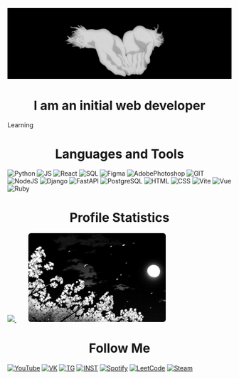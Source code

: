 [![Header](https://github.com/dontkillmeseptember/dontkillmeseptember/blob/main/assets/header.gif?raw=true)](https://www.youtube.com/watch?v=Xy_zGSpz_38)

<h1 align="center">
	I am an initial web developer
</h1>

Learning

<h1 align="center">
	Languages and Tools
</h1>

![Python](https://img.shields.io/badge/-Python-000000?style=for-the-badge&logo=Python&logoColor=d6d6d6)
![JS](https://img.shields.io/badge/-JavaScript-000000?style=for-the-badge&logo=JavaScript&logoColor=d6d6d6)
![React](https://img.shields.io/badge/-React-000000?style=for-the-badge&logo=React&logoColor=d6d6d6)
![SQL](https://img.shields.io/badge/-SQLite-000000?style=for-the-badge&logo=SQLite&logoColor=d6d6d6)
![Figma](https://img.shields.io/badge/-Figma-000000?style=for-the-badge&logo=Figma&logoColor=d6d6d6)
![AdobePhotoshop](https://img.shields.io/badge/-Photoshop-000000?style=for-the-badge&logo=AdobePhotoshop&logoColor=d6d6d6)
![GIT](https://img.shields.io/badge/-GIT-000000?style=for-the-badge&logo=GIT&logoColor=d6d6d6)
![NodeJS](https://img.shields.io/badge/-NodeJS-000000?style=for-the-badge&logo=Node.js&logoColor=d6d6d6)
![Django](https://img.shields.io/badge/-Django-000000?style=for-the-badge&logo=Django&logoColor=d6d6d6)
![FastAPI](https://img.shields.io/badge/-FastAPI-000000?style=for-the-badge&logo=FastAPI&logoColor=d6d6d6)
![PostgreSQL](https://img.shields.io/badge/-PostgreSQL-000000?style=for-the-badge&logo=PostgreSQL&logoColor=d6d6d6)
![HTML](https://img.shields.io/badge/-HTML-000000?style=for-the-badge&logo=HTML5&logoColor=d6d6d6)
![CSS](https://img.shields.io/badge/-CSS-000000?style=for-the-badge&logo=CSS3&logoColor=d6d6d6)
![Vite](https://img.shields.io/badge/-Vite-000000?style=for-the-badge&logo=Vite&logoColor=d6d6d6)
![Vue](https://img.shields.io/badge/-Vue-000000?style=for-the-badge&logo=Vue.js&logoColor=d6d6d6)
![Ruby](https://img.shields.io/badge/-Ruby-000000?style=for-the-badge&logo=Ruby&logoColor=d6d6d6)

<h1 align="center">
	Profile Statistics
</h1>

<a href="https://github.com/anuraghazra/github-readme-stats">
	<img height=200 src="https://github-readme-stats.vercel.app/api?username=dontkillmeseptember&show_icons=true&theme=dark&icon_color=d6d6d6&locale=en&hide_border=true&bg_color=000000" />
	<img  height=200 hspace=27
 src="https://github.com/dontkillmeseptember/dontkillmeseptember/blob/main/assets/header_two.png?raw=true" />
</a>

<h1 align="center">
	Follow Me
</h1>

[![YouTube](https://img.shields.io/badge/-YouTube-000000?style=for-the-badge&logo=YouTube&logoColor=d6d6d6)](https://www.youtube.com/channel/UCfIR8KClMlEUKm-xKMHZTVA)
[![VK](https://img.shields.io/badge/-VK-000000?style=for-the-badge&logo=VK&logoColor=d6d6d6)](https://vk.com/dontkillmeseptember)
[![TG](https://img.shields.io/badge/-Telegram-000000?style=for-the-badge&logo=Telegram&logoColor=d6d6d6)](https://t.me/slavkkkkk)
[![INST](https://img.shields.io/badge/-instagram-000000?style=for-the-badge&logo=instagram&logoColor=d6d6d6)](https://www.instagram.com/dontkillmeseptember/)
[![Spotify](https://img.shields.io/badge/-Spotify-000000?style=for-the-badge&logo=Spotify&logoColor=d6d6d6)](https://open.spotify.com/user/uen4j6kuiuxgc7jf2td9ludfz)
[![LeetCode](https://img.shields.io/badge/-LeetCode-000000?style=for-the-badge&logo=LeetCode&logoColor=d6d6d6)](https://leetcode.com/killmeseptember/)
[![Steam](https://img.shields.io/badge/-Steam-000000?style=for-the-badge&logo=Steam&logoColor=d6d6d6)](https://steamcommunity.com/id/dontkillmeseptember/)